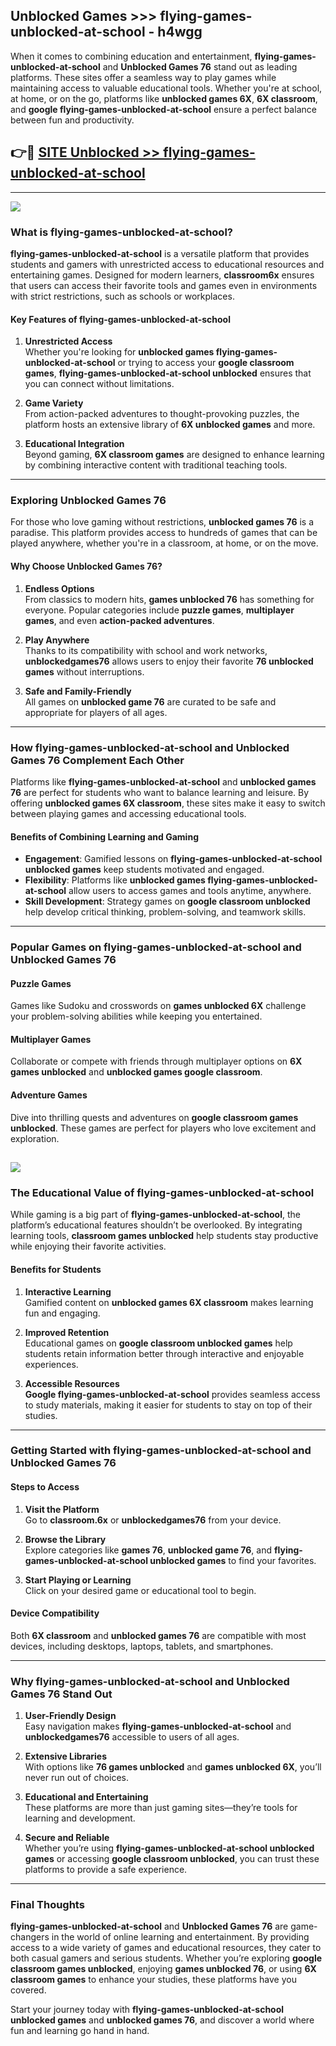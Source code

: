 ## Unblocked Games >>> flying-games-unblocked-at-school - h4wgg 

When it comes to combining education and entertainment, **flying-games-unblocked-at-school** and **Unblocked Games 76** stand out as leading platforms. These sites offer a seamless way to play games while maintaining access to valuable educational tools. Whether you're at school, at home, or on the go, platforms like **unblocked games 6X**, **6X classroom**, and **google flying-games-unblocked-at-school** ensure a perfect balance between fun and productivity.
## 👉🔴 [SITE Unblocked >> flying-games-unblocked-at-school](http://unblockedgames.edu.pl?title=flying-games-unblocked-at-school&ref=24J)
---
<a href="http://unblockedgames.edu.pl?title=flying-games-unblocked-at-school&ref=24J/"><img src="https://github.com/user-attachments/assets/438f12ca-57a4-47a3-8ead-c64da593a1e5"/></a>
### What is flying-games-unblocked-at-school?  

**flying-games-unblocked-at-school** is a versatile platform that provides students and gamers with unrestricted access to educational resources and entertaining games. Designed for modern learners, **classroom6x** ensures that users can access their favorite tools and games even in environments with strict restrictions, such as schools or workplaces.  

#### Key Features of flying-games-unblocked-at-school  

1. **Unrestricted Access**  
   Whether you're looking for **unblocked games flying-games-unblocked-at-school** or trying to access your **google classroom games**, **flying-games-unblocked-at-school unblocked** ensures that you can connect without limitations.  

2. **Game Variety**  
   From action-packed adventures to thought-provoking puzzles, the platform hosts an extensive library of **6X unblocked games** and more.  

3. **Educational Integration**  
   Beyond gaming, **6X classroom games** are designed to enhance learning by combining interactive content with traditional teaching tools.  



---

### Exploring Unblocked Games 76  

For those who love gaming without restrictions, **unblocked games 76** is a paradise. This platform provides access to hundreds of games that can be played anywhere, whether you're in a classroom, at home, or on the move.  

#### Why Choose Unblocked Games 76?  

1. **Endless Options**  
   From classics to modern hits, **games unblocked 76** has something for everyone. Popular categories include **puzzle games**, **multiplayer games**, and even **action-packed adventures**.  

2. **Play Anywhere**  
   Thanks to its compatibility with school and work networks, **unblockedgames76** allows users to enjoy their favorite **76 unblocked games** without interruptions.  

3. **Safe and Family-Friendly**  
   All games on **unblocked game 76** are curated to be safe and appropriate for players of all ages.  

---

### How flying-games-unblocked-at-school and Unblocked Games 76 Complement Each Other  

Platforms like **flying-games-unblocked-at-school** and **unblocked games 76** are perfect for students who want to balance learning and leisure. By offering **unblocked games 6X classroom**, these sites make it easy to switch between playing games and accessing educational tools.  

#### Benefits of Combining Learning and Gaming  

- **Engagement**: Gamified lessons on **flying-games-unblocked-at-school unblocked games** keep students motivated and engaged.  
- **Flexibility**: Platforms like **unblocked games flying-games-unblocked-at-school** allow users to access games and tools anytime, anywhere.  
- **Skill Development**: Strategy games on **google classroom unblocked** help develop critical thinking, problem-solving, and teamwork skills.  

---

### Popular Games on flying-games-unblocked-at-school and Unblocked Games 76  

#### Puzzle Games  

Games like Sudoku and crosswords on **games unblocked 6X** challenge your problem-solving abilities while keeping you entertained.  

#### Multiplayer Games  

Collaborate or compete with friends through multiplayer options on **6X games unblocked** and **unblocked games google classroom**.  

#### Adventure Games  

Dive into thrilling quests and adventures on **google classroom games unblocked**. These games are perfect for players who love excitement and exploration.  

<a href="http://download.freeplayer.one?title=flying-games-unblocked-at-school&ref=23D/"><img src="https://github.com/user-attachments/assets/fe0c3e91-c8e1-489c-acf0-e2f614c12fb8"/></a>
---

### The Educational Value of flying-games-unblocked-at-school  

While gaming is a big part of **flying-games-unblocked-at-school**, the platform’s educational features shouldn’t be overlooked. By integrating learning tools, **classroom games unblocked** help students stay productive while enjoying their favorite activities.  

#### Benefits for Students  

1. **Interactive Learning**  
   Gamified content on **unblocked games 6X classroom** makes learning fun and engaging.  

2. **Improved Retention**  
   Educational games on **google classroom unblocked games** help students retain information better through interactive and enjoyable experiences.  

3. **Accessible Resources**  
   **Google flying-games-unblocked-at-school** provides seamless access to study materials, making it easier for students to stay on top of their studies.  

---

### Getting Started with flying-games-unblocked-at-school and Unblocked Games 76  

#### Steps to Access  

1. **Visit the Platform**  
   Go to **classroom.6x** or **unblockedgames76** from your device.  

2. **Browse the Library**  
   Explore categories like **games 76**, **unblocked game 76**, and **flying-games-unblocked-at-school unblocked games** to find your favorites.  

3. **Start Playing or Learning**  
   Click on your desired game or educational tool to begin.  

#### Device Compatibility  

Both **6X classroom** and **unblocked games 76** are compatible with most devices, including desktops, laptops, tablets, and smartphones.  

---

### Why flying-games-unblocked-at-school and Unblocked Games 76 Stand Out  

1. **User-Friendly Design**  
   Easy navigation makes **flying-games-unblocked-at-school** and **unblockedgames76** accessible to users of all ages.  

2. **Extensive Libraries**  
   With options like **76 games unblocked** and **games unblocked 6X**, you’ll never run out of choices.  

3. **Educational and Entertaining**  
   These platforms are more than just gaming sites—they’re tools for learning and development.  

4. **Secure and Reliable**  
   Whether you’re using **flying-games-unblocked-at-school unblocked games** or accessing **google classroom unblocked**, you can trust these platforms to provide a safe experience.  

---

### Final Thoughts  

**flying-games-unblocked-at-school** and **Unblocked Games 76** are game-changers in the world of online learning and entertainment. By providing access to a wide variety of games and educational resources, they cater to both casual gamers and serious students. Whether you’re exploring **google classroom games unblocked**, enjoying **games unblocked 76**, or using **6X classroom games** to enhance your studies, these platforms have you covered.  

Start your journey today with **flying-games-unblocked-at-school unblocked games** and **unblocked games 76**, and discover a world where fun and learning go hand in hand.  